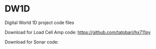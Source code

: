 # DW1D
Digital World 1D project code files

Download for Load Cell Amp code: https://github.com/tatobari/hx711py

Download for Sonar code: 
